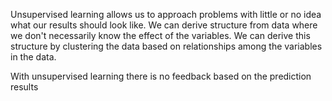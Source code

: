 Unsupervised learning allows us to approach problems with little or no idea what our results should look like.
    We can derive structure from data where we don't necessarily know the effect of the variables.
    We can derive this structure by clustering the data based on relationships among the variables in the data.

With unsupervised learning there is no feedback based on the prediction results

